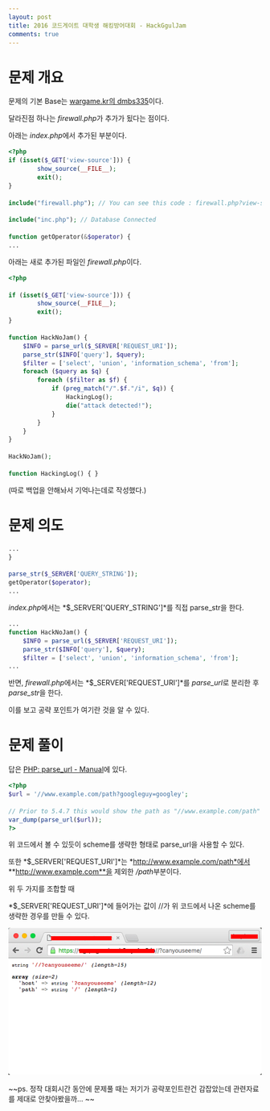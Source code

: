 ```yaml
---
layout: post
title: 2016 코드게이트 대학생 해킹방어대회 - HackGgulJam
comments: true
---
```

문제 개요
======
문제의 기본 Base는 [wargame.kr의 dmbs335](http://wargame.kr:8080/dmbs335/)이다. 

달라진점 하나는 *firewall.php*가 추가가 됬다는 점이다.

아래는 *index.php*에서 추가된 부분이다.
```php
<?php 
if (isset($_GET['view-source'])) {
        show_source(__FILE__);
        exit();
}

include("firewall.php"); // You can see this code : firewall.php?view-source

include("inc.php"); // Database Connected

function getOperator(&$operator) { 
...
```

아래는 새로 추가된 파일인 *firewall.php*이다.
```php
<?php

if (isset($_GET['view-source'])) {
        show_source(__FILE__);
        exit();
}

function HackNoJam() {
    $INFO = parse_url($_SERVER['REQUEST_URI']);
    parse_str($INFO['query'], $query); 
    $filter = ['select', 'union', 'information_schema', 'from'];
    foreach ($query as $q) {
        foreach ($filter as $f) {
            if (preg_match("/".$f."/i", $q)) {
                HackingLog();
                die("attack detected!");
            }  
        }
    }
}

HackNoJam();

function HackingLog() { }

```

(따로 백업을 안해놔서 기억나는데로 작성했다.)

문제 의도
=====
```php
...
}

parse_str($_SERVER['QUERY_STRING']); 
getOperator($operator);
...
```
*index.php*에서는 *$_SERVER['QUERY_STRING']*를 직접 parse_str을 한다.

```php
...
function HackNoJam() {
    $INFO = parse_url($_SERVER['REQUEST_URI']);
    parse_str($INFO['query'], $query); 
    $filter = ['select', 'union', 'information_schema', 'from'];
...
```
반면, *firewall.php*에서는 *$_SERVER['REQUEST_URI']*를 *parse_url*로 분리한 후 *parse_str*을 한다.

이를 보고 공략 포인트가 여기란 것을 알 수 있다.

문제 풀이
=====
답은 [PHP: parse_url - Manual](http://php.net/manual/en/function.parse-url.php)에 있다.

```php
<?php
$url = '//www.example.com/path?googleguy=googley';

// Prior to 5.4.7 this would show the path as "//www.example.com/path"
var_dump(parse_url($url));
?>
```

위 코드에서 볼 수 있듯이 scheme를 생략한 형태로 parse_url을 사용할 수 있다. 

또한 *$_SERVER['REQUEST_URI']*는 *http://www.example.com/path*에서 **http://www.example.com**을 제외한 */path*부분이다.

위 두 가지를 조합할 때 

*$_SERVER['REQUEST_URI']*에 들어가는 값이 //가 위 코드에서 나온 scheme를 생략한 경우를 만들 수 있다.

![alt text](/public/upload/160503_1.png "code result")

~~ps. 정작 대회시간 동안에 문제풀 때는 저기가 공략포인트란건 감잡았는데 관련자료를 제대로 안찾아봤을까... ~~


